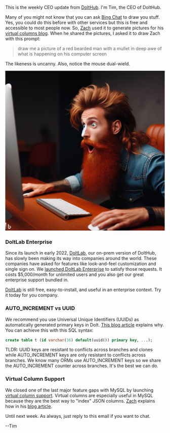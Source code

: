 This is the weekly CEO update from [DoltHub](https://www.dolthub.com/). I'm Tim, the CEO of DoltHub. 

Many of you might not know that you can ask [Bing Chat](https://www.bing.com/search?form=MY0291&OCID=MY0291&q=Bing+AI&showconv=1) to draw you stuff. Yes, you could do this before with other services but this is free and accessible to most people now. So, [Zach](https://www.doltub.com/team#zach) used it to generate pictures for his [virtual columns blog](https://www.dolthub.com/blog/2023-11-03-virtual-columns/). When he shared the pictures, I asked it to draw Zach with this prompt:

> draw me a picture of a red bearded man with a mullet in deep awe of what is happening on his computer screen

The likeness is uncanny. Also, notice the mouse dual-wield.

![Zach](../images/zach-dall-e.png)

### DoltLab Enterprise

Since its launch in early 2022, [DoltLab](https://docs.dolthub.com/products/doltlab), our on-prem version of DoltHub, has slowly been making its way into companies around the world. These companies have asked for features like look-and-feel customization and single sign on. We [launched DoltLab Enterprise](https://www.dolthub.com/blog/2023-10-30-announcing-doltlab-enterprise/) to satisfy those requests. It costs $5,000/month for unlimited users and you also get our great enterprise support bundled in.

[DoltLab](https://docs.dolthub.com/products/doltlab) is still free, easy-to-install, and useful in an enterprise context. Try it today for you company.

### AUTO_INCREMENT vs UUID

We recommend you use Universal Unique Identifiers (UUIDs) as automatically generated primary keys in Dolt. [This blog article](https://www.dolthub.com/blog/2023-10-27-uuid-keys/) explains why. You can achieve this with this SQL syntax:

```sql
create table t (id varchar(36) default(uuid()) primary key, ...);
```

TLDR: UUID keys are resistant to conflicts across branches and clones while AUTO_INCREMENT keys are only resistant to conflicts across branches. We know many ORMs use AUTO_INCREMENT keys so we share the AUTO_INCREMENT counter across branches. It's the best we can do.

### Virtual Column Support

We closed one of the last major feature gaps with MySQL by launching [virtual column support](https://www.dolthub.com/blog/2023-11-03-virtual-columns/). Virtual columns are especially useful in MySQL because they are the best way to "index" JSON columns. [Zach](https://www.doltub.com/team#zach) explains how in his [blog article](https://www.dolthub.com/blog/2023-11-03-virtual-columns/).

Until next week. As always, just reply to this email if you want to chat.

--Tim